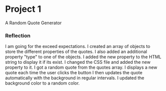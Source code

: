 # Project 1
 A Random Quote Generator

### Reflection
 I am going for the exceed expectations.
 I created an array of objects to store the different properties of the quotes.
 I also added an additional property "type" to one of the objects.
 I added the new property to the HTML string to display it if its exist.
 I changed the CSS file and added the new property to it.
 I got a random quote from the quotes array.
 I displays a new quote each time the user clicks the button
 I then updates the quote automatically with the background in regular intervals.
 I updated the background color to a random color. 
